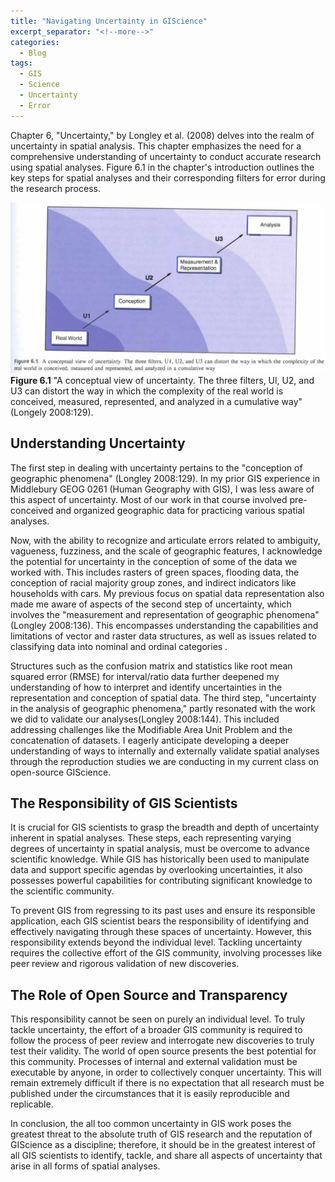 ```yaml
---
title: "Navigating Uncertainty in GIScience"
excerpt_separator: "<!--more-->"
categories:
  - Blog
tags: 
  - GIS
  - Science
  - Uncertainty 
  - Error
---
```

Chapter 6, "Uncertainty," by Longley et al. (2008) delves into the realm of uncertainty in spatial analysis. This chapter emphasizes the need for a comprehensive understanding of uncertainty to conduct accurate research using spatial analyses. Figure 6.1 in the chapter's introduction outlines the key steps for spatial analyses and their corresponding filters for error during the research process.

![Figure 6.1](/assets/images/figure6.png)
**Figure 6.1** "A conceptual view of uncertainty. The three filters, Ul, U2, and U3 can distort the way in which the complexity of the real world is conceived, measured, represented, and analyzed in a cumulative way" (Longely 2008:129).

## Understanding Uncertainty

The first step in dealing with uncertainty pertains to the "conception of geographic phenomena" (Longley 2008:129). In my prior GIS experience in Middlebury GEOG 0261 (Human Geography with GIS), I was less aware of this aspect of uncertainty. Most of our work in that course involved pre-conceived and organized geographic data for practicing various spatial analyses.

Now, with the ability to recognize and articulate errors related to ambiguity, vagueness, fuzziness, and the scale of geographic features, I acknowledge the potential for uncertainty in the conception of some of the data we worked with. This includes rasters of green spaces, flooding data, the conception of racial majority group zones, and indirect indicators like households with cars. My previous focus on spatial data representation also made me aware of aspects of the second step of uncertainty, which involves the "measurement and representation of geographic phenomena"(Longley 2008:136). This encompasses understanding the capabilities and limitations of vector and raster data structures, as well as issues related to classifying data into nominal and ordinal categories .

Structures such as the confusion matrix and statistics like root mean squared error (RMSE) for interval/ratio data further deepened my understanding of how to interpret and identify uncertainties in the representation and conception of spatial data. The third step, "uncertainty in the analysis of geographic phenomena," partly resonated with the work we did to validate our analyses(Longley 2008:144). This included addressing challenges like the Modifiable Area Unit Problem and the concatenation of datasets. I eagerly anticipate developing a deeper understanding of ways to internally and externally validate spatial analyses through the reproduction studies we are conducting in my current class on open-source GIScience.

## The Responsibility of GIS Scientists

It is crucial for GIS scientists to grasp the breadth and depth of uncertainty inherent in spatial analyses. These steps, each representing varying degrees of uncertainty in spatial analysis, must be overcome to advance scientific knowledge. While GIS has historically been used to manipulate data and support specific agendas by overlooking uncertainties, it also possesses powerful capabilities for contributing significant knowledge to the scientific community.

To prevent GIS from regressing to its past uses and ensure its responsible application, each GIS scientist bears the responsibility of identifying and effectively navigating through these spaces of uncertainty. However, this responsibility extends beyond the individual level. Tackling uncertainty requires the collective effort of the GIS community, involving processes like peer review and rigorous validation of new discoveries.

## The Role of Open Source and Transparency

This responsibility cannot be seen on purely an individual level. To truly tackle uncertainty, the effort of a broader GIS community is required to follow the process of peer review and interrogate new discoveries to truly test their validity. The world of open source presents the best potential for this community. Processes of internal and external validation must be executable by anyone, in order to collectively conquer uncertainty. This will remain extremely difficult if there is no expectation that all research must be published under the circumstances that it is easily reproducible and replicable. 

In conclusion, the all too common uncertainty in GIS work poses the greatest threat to the absolute truth of GIS research and the reputation of GIScience as a discipline; therefore, it should be in the greatest interest of all GIS scientists to identify, tackle, and share all aspects of uncertainty that arise in all forms of spatial analyses.

